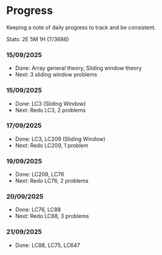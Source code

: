 # Progress

Keeping a note of daily progress to track and be consistent.

Stats: 2E 5M 1H (7/3686)

### 15/09/2025
- Done: Array general theory, Sliding window theory
- Next: 3 sliding window problems

### 15/09/2025
- Done: LC3 (Sliding Window)
- Next: Redo LC3, 2 problems

### 17/09/2025
- Done: LC3, LC209 (Sliding Window)
- Next: Redo LC209, 1 problem

### 19/09/2025
- Done: LC209, LC76
- Next: Redo LC76, 2 problems

### 20/09/2025
- Done: LC76, LC88
- Next: Redo LC88, 3 problems

### 21/09/2025
- Done: LC88, LC75, LC647
